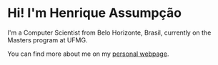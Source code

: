 # Hi! I'm Henrique Assumpção

I'm a Computer Scientist from Belo Horizonte, Brasil, currently on the Masters program at UFMG.

You can find more about me on my [personal webpage](https://henriqueassumpcao.github.io/).
